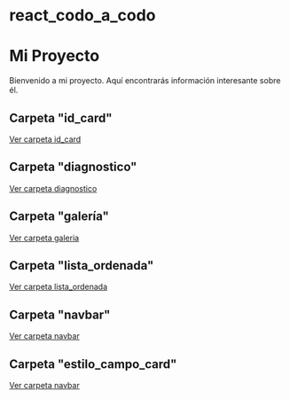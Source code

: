 <!-- README.md -->
# react_codo_a_codo

# Mi Proyecto

Bienvenido a mi proyecto. Aquí encontrarás información interesante sobre él.

## Carpeta "id_card"
[Ver carpeta id_card](./id_card)

## Carpeta "diagnostico"
[Ver carpeta diagnostico](./diagnostico)

## Carpeta "galería"
[Ver carpeta galeria](./diagnostico/galeria)

## Carpeta "lista_ordenada"
[Ver carpeta lista_ordenada](./diagnostico/lista_ordenada)

## Carpeta "navbar"
[Ver carpeta navbar](./diagnostico/navbar)

## Carpeta "estilo_campo_card"
[Ver carpeta navbar](./diagnostico/estilo_campo_card)
